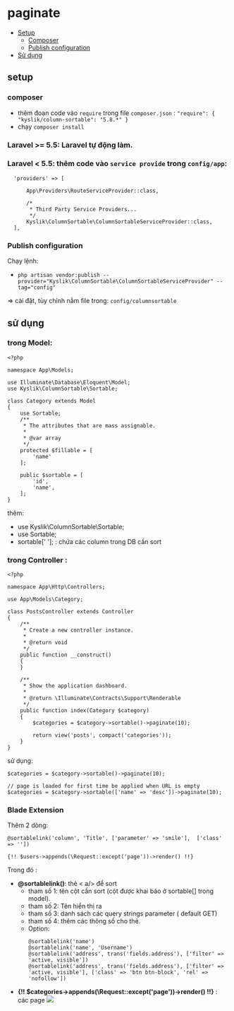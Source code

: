 # paginate

- [Setup](#setup)
  - [Composer](#composer)
  - [Publish configuration](Publish-configuration)
- [Sử dụng](#Sử-dụng)

## setup

### composer
+ thêm đoạn code vào `` require `` trong file `` composer.json `` :
   `` "require": {
        "kyslik/column-sortable": "5.8.*"
      } ``
+ chạy `` composer install `` 
### Laravel >= 5.5: Laravel tự động làm.
### Laravel < 5.5: thêm code vào ``service provide`` trong `` config/app ``:

```
  'providers' => [

      App\Providers\RouteServiceProvider::class,

      /*
       * Third Party Service Providers...
       */
      Kyslik\ColumnSortable\ColumnSortableServiceProvider::class,
  ],
```

### Publish configuration

Chạy lệnh:

+ `` php artisan vendor:publish --provider="Kyslik\ColumnSortable\ColumnSortableServiceProvider" --tag="config" ``

=> cài đặt, tùy chỉnh nằm file trong: `` config/columnsortable ``

## sử dụng

### trong Model:
````
<?php

namespace App\Models;

use Illuminate\Database\Eloquent\Model;
use Kyslik\ColumnSortable\Sortable;

class Category extends Model
{
    use Sortable;
    /**
     * The attributes that are mass assignable.
     *
     * @var array
     */
    protected $fillable = [
        'name'
    ];

    public $sortable = [
        'id',
        'name',
    ];
}
````

thêm:  
+  use Kyslik\ColumnSortable\Sortable;
+   use Sortable;
 +  sortable[' ']; : chứa các column trong DB cần sort

### trong Controller :
```` 
<?php

namespace App\Http\Controllers;

use App\Models\Category;

class PostsController extends Controller
{
    /**
     * Create a new controller instance.
     *
     * @return void
     */
    public function __construct()
    {
    }

    /**
     * Show the application dashboard.
     *
     * @return \Illuminate\Contracts\Support\Renderable
     */
    public function index(Category $category)
    {
        $categories = $category->sortable()->paginate(10);

        return view('posts', compact('categories'));
    }
}
````

sử dụng:   

```` 
$categories = $category->sortable()->paginate(10);

// page is loaded for first time be applied when URL is empty
$categories = $category->sortable(['name' => 'desc'])->paginate(10); 
 ````
### Blade Extension

Thêm 2 dòng:

````
@sortablelink('column', 'Title', ['parameter' => 'smile'],  ['class' => ''])

{!! $users->appends(\Request::except('page'))->render() !!}
````




Trong đó : 
+ **@sortablelink()**: thẻ < a/> để sort
	+ tham số 1: tên cột cần sort (cột được khai báo ở sortable[] trong model).
  + tham số 2: Tên hiển thị ra
  + tham số 3: danh sách các query strings parameter ( default GET)
  + tham số 4: thêm các thông số cho thẻ.
  + Option: 
      ````
      @sortablelink('name')
      @sortablelink('name', 'Username')
      @sortablelink('address', trans('fields.address'), ['filter' => 'active, visible'])
      @sortablelink('address', trans('fields.address'), ['filter' => 'active, visible'], ['class' => 'btn btn-block', 'rel' => 'nofollow'])
    ````
+ **{!! $categories->appends(\Request::except('page'))->render() !!}** : các page
![](https://i.ibb.co/58HjLs3/Capture.png)

